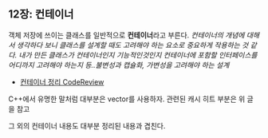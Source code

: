 ## 12장: 컨테이너

객체 저장에 쓰이는 클래스를 일반적으로 **컨테이너**라고 부른다. *컨테이너의 개념에 대해서 생각하다 보니 클래스를 설계할 때도 고려해야 하는 요소로 중요하게 작용하는 것 같다. 내가 만든 클래스가 컨테이너인지 기능적인것인지 컨테이너에 포함할 인터페이스를 어디까지 고려해야 하는지 등..불변성과 캡슐화, 가변성을 고려해야 하는 설계*

- [컨테이너 정리 CodeReview](https://github.com/fkdl0048/CodeReview/blob/main/Language/C%2B%2B/Container/README.md#c-%EC%BB%A8%ED%85%8C%EC%9D%B4%EB%84%88-%EC%A0%95%EB%A6%AC)

C++에서 유명한 말처럼 대부분은 vector를 사용하자. 관련된 캐시 히트 부분은 위 글을 참고

그 외의 컨테이너 내용도 대부분 정리된 내용과 겹친다.
